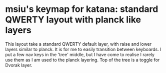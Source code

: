 # msiu's keymap for katana: standard QWERTY layout with planck like layers

This layout take a standard QWERTY default layer, with raise and lower layers similar to planck. It is for me to easily transition between keyboards. I put a few nav keys in the 'tree' middle, but I have come to realise I rarely use them as I am used to the planck layering. Top of the tree is a toggle for Dvorak layer. 
